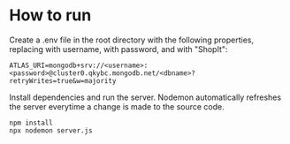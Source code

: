 # How to run

Create a .env file in the root directory with the following properties, replacing <username> with username, <password> with password, and <dbname> with "ShopIt":
```
ATLAS_URI=mongodb+srv://<username>:<password>@cluster0.qkybc.mongodb.net/<dbname>?retryWrites=true&w=majority
```

Install dependencies and run the server. Nodemon automatically refreshes the server everytime a change is made to the source code.
```
npm install
npx nodemon server.js
```
